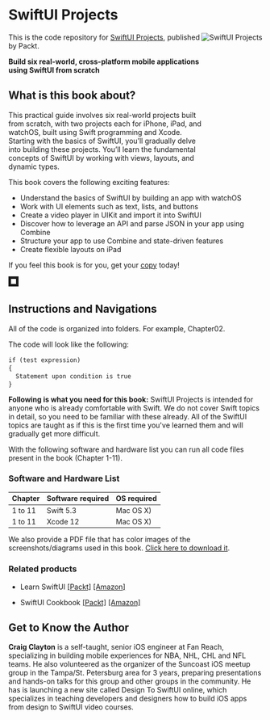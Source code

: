 # SwiftUI Projects

<a href="https://www.packtpub.com/product/swiftui-projects/9781839214660"><img src="https://static.packt-cdn.com/products/9781839214660/cover/smaller" alt="SwiftUI Projects" height="256px" align="right"></a>

This is the code repository for [SwiftUI Projects](https://www.packtpub.com/product/swiftui-projects/9781839214660), published by Packt.

**Build six real-world, cross-platform mobile applications using SwiftUI from scratch**

## What is this book about?
This practical guide involves six real-world projects built from scratch, with two projects each for iPhone, iPad, and watchOS, built using Swift programming and Xcode. Starting with the basics of SwiftUI, you’ll gradually delve into building these projects. You’ll learn the fundamental concepts of SwiftUI by working with views, layouts, and dynamic types. 

This book covers the following exciting features: 
* Understand the basics of SwiftUI by building an app with watchOS
* Work with UI elements such as text, lists, and buttons
* Create a video player in UIKit and import it into SwiftUI
* Discover how to leverage an API and parse JSON in your app using Combine
* Structure your app to use Combine and state-driven features
* Create flexible layouts on iPad

If you feel this book is for you, get your [copy](https://www.amazon.com/dp/183921466X) today!

<a href="https://www.packtpub.com/?utm_source=github&utm_medium=banner&utm_campaign=GitHubBanner"><img src="https://raw.githubusercontent.com/PacktPublishing/GitHub/master/GitHub.png" alt="https://www.packtpub.com/" border="5" /></a>

## Instructions and Navigations
All of the code is organized into folders. For example, Chapter02.

The code will look like the following:
```
if (test expression)
{
  Statement upon condition is true
}
```

**Following is what you need for this book:**
SwiftUI Projects is intended for anyone who is already comfortable with Swift. We do
not cover Swift topics in detail, so you need to be familiar with these already. All of the
SwiftUI topics are taught as if this is the first time you've learned them and will gradually
get more difficult.

With the following software and hardware list you can run all code files present in the book (Chapter 1-11).

### Software and Hardware List

| Chapter  | Software required                   | OS required                        |
| -------- | ------------------------------------| -----------------------------------|
| 1 to 11       | Swift 5.3                    | Mac OS X) |
| 1 to 11        | Xcode 12        | Mac OS X) |



We also provide a PDF file that has color images of the screenshots/diagrams used in this book. [Click here to download it](https://static.packt-cdn.com/downloads/9781839214660_ColorImages.pdf).

### Related products <Other books you may enjoy>
* Learn SwiftUI [[Packt]](https://www.packtpub.com/product/learn-swiftui/9781839215421) [[Amazon]](https://www.amazon.com/dp/1839215429)

* SwiftUI Cookbook [[Packt]](https://www.packtpub.com/product/swiftui-cookbook/9781838981860) [[Amazon]](https://www.amazon.com/dp/1838981861)

## Get to Know the Author
**Craig Clayton**
is a self-taught, senior iOS engineer at Fan Reach, specializing in building mobile experiences for NBA, NHL, CHL and NFL teams. He also volunteered as the organizer of the Suncoast iOS meetup group in the Tampa/St. Petersburg area for 3 years, preparing presentations and hands-on talks for this group and other groups in the community. He has is launching a new site called Design To SwiftUI online, which specializes in teaching developers and designers how to build iOS apps from design to SwiftUI video courses.
